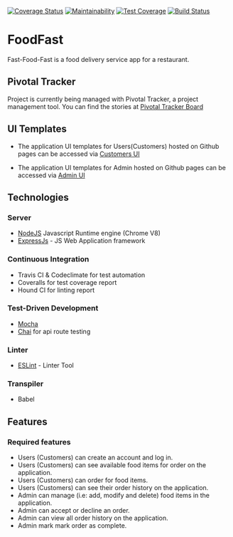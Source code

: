 [![Coverage Status](https://coveralls.io/repos/github/rafmme/foodfast/badge.svg?branch=develop)](https://coveralls.io/github/rafmme/foodfast?branch=develop)
[![Maintainability](https://api.codeclimate.com/v1/badges/866092d904b50ba3f9c7/maintainability)](https://codeclimate.com/github/rafmme/foodfast/maintainability)
[![Test Coverage](https://api.codeclimate.com/v1/badges/866092d904b50ba3f9c7/test_coverage)](https://codeclimate.com/github/rafmme/foodfast/test_coverage)
[![Build Status](https://travis-ci.org/rafmme/foodfast.svg?branch=develop)](https://travis-ci.org/rafmme/foodfast) 

# FoodFast
Fast-Food-Fast​ is a food delivery service app for a restaurant.

## Pivotal Tracker

Project is currently being managed with Pivotal Tracker, a project management tool. You can find the stories at 
[Pivotal Tracker Board](https://www.pivotaltracker.com/n/projects/2196410)

## UI Templates

* The application UI templates for Users(Customers) hosted on Github pages can be accessed via
  [Customers UI](https://rafmme.github.io/foodfast/UI/index.html)

* The application UI templates for Admin hosted on Github pages can be accessed via
  [Admin UI](https://rafmme.github.io/foodfast/UI/admin/index.html)


## Technologies

### Server
 * [NodeJS](https://nodejs.org/) Javascript Runtime engine (Chrome V8)
 * [ExpressJs](https://expressjs.com/) - JS Web Application framework


### Continuous Integration
 * Travis CI & Codeclimate for test automation
 * Coveralls for test coverage report
 * Hound CI for linting report

### Test-Driven Development
 * [Mocha](https://mochajs.org/)
 * [Chai](http://chaijs.com/) for api route testing  

### Linter
 * [ESLint](https://eslint.org/) - Linter Tool

### Transpiler
 * Babel


## Features

### Required features

* Users (Customers) can create an account and log in.
* Users (Customers) can see available food items for order on the application.
* Users (Customers) can order for food items.
* Users (Customers) can see their order history on the application.
* Admin can manage (i.e: add, modify and delete) food items in
  the application.
* Admin can accept or decline an order.
* Admin can view all order history on the application.
* Admin mark mark order as complete.

